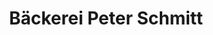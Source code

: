 ---
title: "Bäckerei Peter Schmitt"
url: /bad-koenigshofen/baeckerei-peter-schmitt/
shop: Bäckerei
---